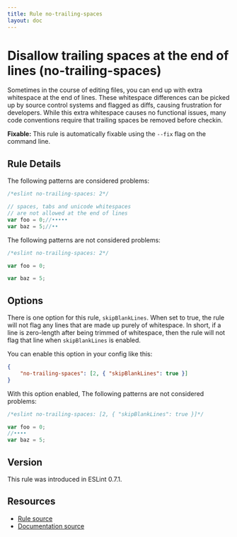 ```yaml
---
title: Rule no-trailing-spaces
layout: doc
---
```

<!-- Note: No pull requests accepted for this file. See README.md in the root directory for details. -->

# Disallow trailing spaces at the end of lines (no-trailing-spaces)

Sometimes in the course of editing files, you can end up with extra whitespace at the end of lines. These whitespace differences can be picked up by source control systems and flagged as diffs, causing frustration for developers. While this extra whitespace causes no functional issues, many code conventions require that trailing spaces be removed before checkin.

**Fixable:** This rule is automatically fixable using the `--fix` flag on the command line.

## Rule Details

The following patterns are considered problems:

```js
/*eslint no-trailing-spaces: 2*/

// spaces, tabs and unicode whitespaces
// are not allowed at the end of lines
var foo = 0;//•••••
var baz = 5;//••
```

The following patterns are not considered problems:

```js
/*eslint no-trailing-spaces: 2*/

var foo = 0;

var baz = 5;
```

## Options

There is one option for this rule, `skipBlankLines`. When set to true, the rule will not flag any lines that are made up purely of whitespace. In short, if a line is zero-length after being trimmed of whitespace, then the rule will not flag that line when `skipBlankLines` is enabled.

You can enable this option in your config like this:

```json
{
    "no-trailing-spaces": [2, { "skipBlankLines": true }]
}
```

With this option enabled, The following patterns are not considered problems:

```js
/*eslint no-trailing-spaces: [2, { "skipBlankLines": true }]*/

var foo = 0;
//••••
var baz = 5;
```

## Version

This rule was introduced in ESLint 0.7.1.

## Resources

* [Rule source](https://github.com/eslint/eslint/tree/master/lib/rules/no-trailing-spaces.js)
* [Documentation source](https://github.com/eslint/eslint/tree/master/docs/rules/no-trailing-spaces.md)
